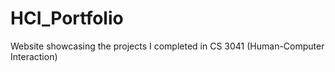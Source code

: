 # HCI_Portfolio
Website showcasing the projects I completed in CS 3041 (Human-Computer Interaction)
